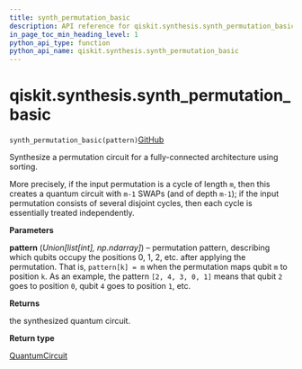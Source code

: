 ```yaml
---
title: synth_permutation_basic
description: API reference for qiskit.synthesis.synth_permutation_basic
in_page_toc_min_heading_level: 1
python_api_type: function
python_api_name: qiskit.synthesis.synth_permutation_basic
---
```


# qiskit.synthesis.synth\_permutation\_basic

<span id="qiskit.synthesis.synth_permutation_basic" />

`synth_permutation_basic(pattern)`[GitHub](https://github.com/qiskit/qiskit/tree/stable/0.23/qiskit/synthesis/permutation/permutation_full.py "view source code")

Synthesize a permutation circuit for a fully-connected architecture using sorting.

More precisely, if the input permutation is a cycle of length `m`, then this creates a quantum circuit with `m-1` SWAPs (and of depth `m-1`); if the input permutation consists of several disjoint cycles, then each cycle is essentially treated independently.

**Parameters**

**pattern** (*Union\[list\[int], np.ndarray]*) – permutation pattern, describing which qubits occupy the positions 0, 1, 2, etc. after applying the permutation. That is, `pattern[k] = m` when the permutation maps qubit `m` to position `k`. As an example, the pattern `[2, 4, 3, 0, 1]` means that qubit `2` goes to position `0`, qubit `4` goes to position `1`, etc.

**Returns**

the synthesized quantum circuit.

**Return type**

[QuantumCircuit](qiskit.circuit.QuantumCircuit "qiskit.circuit.QuantumCircuit")

